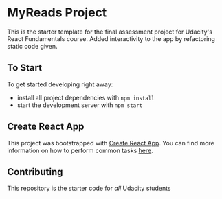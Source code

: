 # MyReads Project
This is the starter template for the final assessment project for Udacity's React Fundamentals course. Added interactivity to the app by refactoring static code given. 


## To Start
To get started developing right away:
* install all project dependencies with `npm install`
* start the development server with `npm start`


## Create React App
This project was bootstrapped with [Create React App](https://github.com/facebookincubator/create-react-app). You can find more information on how to perform common tasks [here](https://github.com/facebookincubator/create-react-app/blob/master/packages/react-scripts/template/README.md).

## Contributing
This repository is the starter code for _all_ Udacity students
